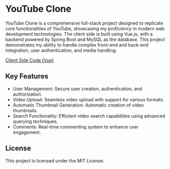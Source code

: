 # YouTube Clone
YouTube Clone is a comprehensive full-stack project designed to replicate core functionalities of YouTube, showcasing my proficiency in modern web development technologies. The client side is built using Vue.js, with a backend powered by Spring Boot and MySQL as the database. This project demonstrates my ability to handle complex front-end and back-end integration, user authentication, and media handling.

[Client Side Code (Vue)](https://github.com/Arundaon/Youtube-Clone-Client)

## Key Features
* User Management: Secure user creation, authentication, and authorization.
* Video Upload: Seamless video upload with support for various formats.
* Automatic Thumbnail Generation: Automatic creation of video thumbnails.
* Search Functionality: Efficient video search capabilities using advanced querying techniques.
* Comments: Real-time commenting system to enhance user engagement.

## License

This project is licensed under the MIT License.
